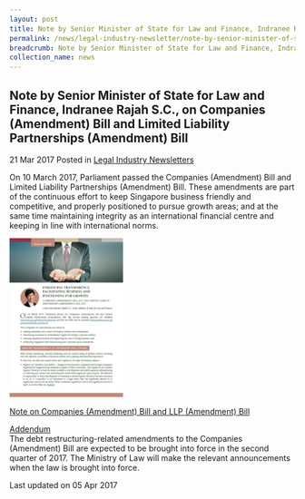 ```yaml
---
layout: post
title: Note by Senior Minister of State for Law and Finance, Indranee Rajah S.C., on Companies (Amendment) Bill and Limited Liability Partnerships (Amendment) Bill
permalink: /news/legal-industry-newsletter/note-by-senior-minister-of-state-for-law-and-finance--indranee-r/
breadcrumb: Note by Senior Minister of State for Law and Finance, Indranee Rajah S.C., on Companies (Amendment) Bill and Limited Liability Partnerships (Amendment) Bill
collection_name: news
---
```


<style>
  .image {width: 200px;}
  .image img {max-width: 100%;}
</style>

Note by Senior Minister of State for Law and Finance, Indranee Rajah S.C., on Companies (Amendment) Bill and Limited Liability Partnerships (Amendment) Bill
---

21 Mar 2017 Posted in [Legal Industry Newsletters](/news/legal-industry-newsletters/)

On 10 March 2017, Parliament passed the Companies (Amendment) Bill and Limited Liability Partnerships (Amendment) Bill. These amendments are part of the continuous effort to keep Singapore business friendly and competitive, and properly positioned to pursue growth areas; and at the same time maintaining integrity as an international financial centre and keeping in line with international norms.

<div class="image">
  <a href="/files/CALLP.pdf/"><img src="/images/1490084372217.jpg/"></a>
</div>

<a href="/files/CALLP.pdf/">Note on Companies (Amendment) Bill and LLP (Amendment) Bill</a>

<u>Addendum</u><br>
The debt restructuring-related amendments to the Companies (Amendment) Bill are expected to be brought into force in the second quarter of 2017. The Ministry of Law will make the relevant announcements when the law is brought into force.

<p class="right-side-updated">Last updated on 05 Apr 2017</p>

